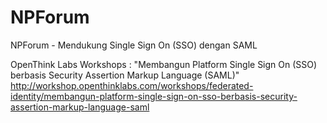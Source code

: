 NPForum
=======

NPForum  - Mendukung Single Sign On (SSO) dengan SAML

OpenThink Labs Workshops : 
"Membangun Platform Single Sign On (SSO) berbasis Security Assertion Markup Language (SAML)"
http://workshop.openthinklabs.com/workshops/federated-identity/membangun-platform-single-sign-on-sso-berbasis-security-assertion-markup-language-saml